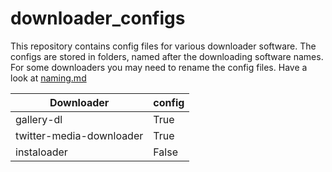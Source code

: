 # downloader_configs
This repository contains config files for various downloader software. The configs are stored in folders, named after the downloading software names.
For some downloaders you may need to rename the config files. Have a look at [naming.md](naming.md)

| Downloader | config |  
-------------|--------|
| gallery-dl | True   |
| twitter-media-downloader | True |
| instaloader | False |

